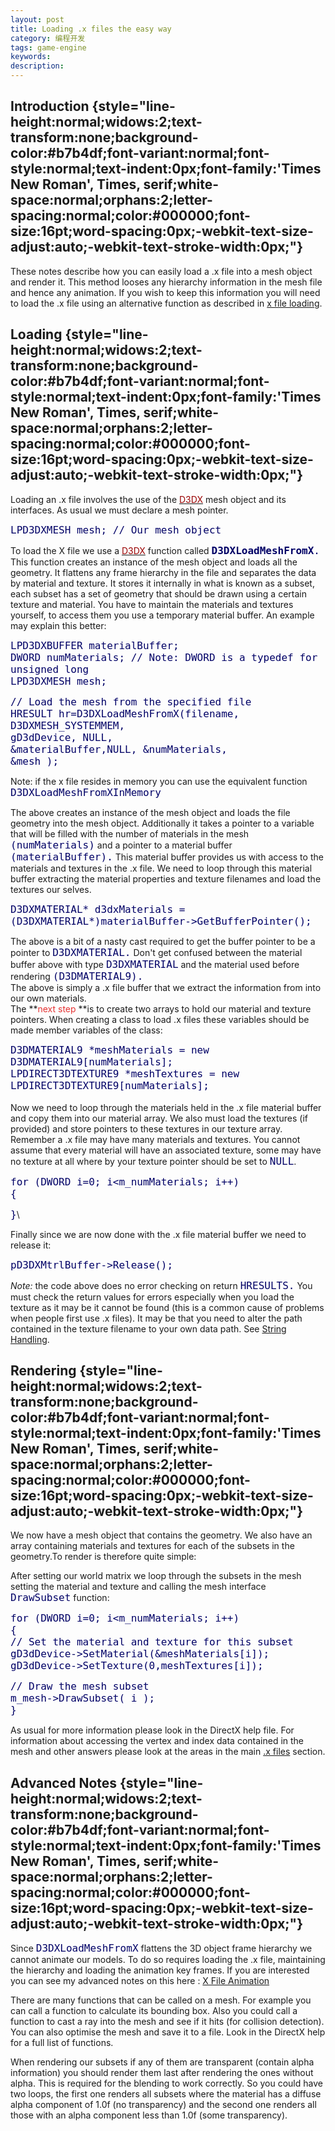 ```yaml
---
layout: post
title: Loading .x files the easy way
category: 编程开发
tags: game-engine
keywords: 
description: 
---
```


<span
style="widows:2;text-transform:none;text-indent:0px;display:inline !important;font:16px 'Times New Roman', Times, serif;white-space:normal;orphans:2;float:none;letter-spacing:normal;color:#000000;word-spacing:0px;-webkit-text-size-adjust:auto;-webkit-text-stroke-width:0px;">
</span>

Introduction {style="line-height:normal;widows:2;text-transform:none;background-color:#b7b4df;font-variant:normal;font-style:normal;text-indent:0px;font-family:'Times New Roman', Times, serif;white-space:normal;orphans:2;letter-spacing:normal;color:#000000;font-size:16pt;word-spacing:0px;-webkit-text-size-adjust:auto;-webkit-text-stroke-width:0px;"}
------------

These notes describe how you can easily load a .x file into a mesh
object and render it. This method looses any hierarchy information in
the mesh file and hence any animation. If you wish to keep this
information you will need to load the .x file using an alternative
function as described in [x file
loading](http://www.toymaker.info/Games/html/load_x_hierarchy.html).

Loading {style="line-height:normal;widows:2;text-transform:none;background-color:#b7b4df;font-variant:normal;font-style:normal;text-indent:0px;font-family:'Times New Roman', Times, serif;white-space:normal;orphans:2;letter-spacing:normal;color:#000000;font-size:16pt;word-spacing:0px;-webkit-text-size-adjust:auto;-webkit-text-stroke-width:0px;"}
-------

Loading an .x file involves the use of the<span
class="Apple-converted-space"> </span>[<span
style="color:#990000;">D3DX</span>](http://www.toymaker.info/Games/html/load_x_simply.html#)<span
class="Apple-converted-space"> </span>mesh object and its interfaces. As
usual we must declare a mesh pointer.

<span class="Code"
style="font-family:Fixedsys, monospace;color:#000066;font-size:12pt;font-weight:normal;">LPD3DXMESH
mesh; // Our mesh object</span>

To load the X file we use a<span
class="Apple-converted-space"> </span>[<span
style="color:#990000;">D3DX</span>](http://www.toymaker.info/Games/html/load_x_simply.html#)<span
class="Apple-converted-space"> </span>function called<span
class="Apple-converted-space"> </span><span class="Code"
style="font-family:Fixedsys, monospace;color:#000066;font-size:12pt;font-weight:normal;">**D3DXLoadMeshFromX**.</span><span
class="Apple-converted-space"> </span>This function creates an instance
of the mesh object and loads all the geometry. It flattens any frame
hierarchy in the file and separates the data by material and texture. It
stores it internally in what is known as a subset, each subset has a set
of geometry that should be drawn using a certain texture and material.
You have to maintain the materials and textures yourself, to access them
you use a temporary material buffer. An example may explain this better:

<span class="Code"
style="font-family:Fixedsys, monospace;color:#000066;font-size:12pt;font-weight:normal;">LPD3DXBUFFER
materialBuffer;\
 DWORD numMaterials;            // Note: DWORD is a typedef for unsigned
long\
 LPD3DXMESH mesh;</span>

<span class="Code"
style="font-family:Fixedsys, monospace;color:#000066;font-size:12pt;font-weight:normal;">//
Load the mesh from the specified file\
 HRESULT hr=D3DXLoadMeshFromX(filename, D3DXMESH\_SYSTEMMEM,<span
class="Apple-converted-space"> </span>\
                              gD3dDevice, NULL,<span
class="Apple-converted-space"> </span>\
                              &materialBuffer,NULL, &numMaterials,<span
class="Apple-converted-space"> </span>\
                              &mesh );</span>

Note: if the x file resides in memory you can use the equivalent
function<span class="Apple-converted-space"> </span><span class="Code"
style="font-family:Fixedsys, monospace;color:#000066;font-size:12pt;font-weight:normal;">D3DXLoadMeshFromXInMemory</span>

The above creates an instance of the mesh object and loads the file
geometry into the mesh object. Additionally it takes a pointer to a
variable that will be filled with the number of materials in the
mesh<span class="Apple-converted-space"> </span><span class="Code"
style="font-family:Fixedsys, monospace;color:#000066;font-size:12pt;font-weight:normal;">(numMaterials)</span><span
class="Apple-converted-space"> </span>and a pointer to a material
buffer<span class="Apple-converted-space"> </span><span class="Code"
style="font-family:Fixedsys, monospace;color:#000066;font-size:12pt;font-weight:normal;">(materialBuffer).</span><span
class="Apple-converted-space"> </span>This material buffer provides us
with access to the materials and textures in the .x file. We need to
loop through this material buffer extracting the material properties and
texture filenames and load the textures our selves.

<span class="Code"
style="font-family:Fixedsys, monospace;color:#000066;font-size:12pt;font-weight:normal;">D3DXMATERIAL\*
d3dxMaterials =
(D3DXMATERIAL\*)materialBuffer-\>GetBufferPointer();</span>

The above is a bit of a nasty cast required to get the buffer pointer to
be a pointer to<span class="Apple-converted-space"> </span><span
class="Code"
style="font-family:Fixedsys, monospace;color:#000066;font-size:12pt;font-weight:normal;">D3DXMATERIAL.</span><span
class="Apple-converted-space"> </span>Don't get confused between the
material buffer above with type<span
class="Apple-converted-space"> </span><span class="Code"
style="font-family:Fixedsys, monospace;color:#000066;font-size:12pt;font-weight:normal;">D3DXMATERIAL</span><span
class="Apple-converted-space"> </span>and the material used before
rendering<span class="Apple-converted-space"> </span><span class="Code"
style="font-family:Fixedsys, monospace;color:#000066;font-size:12pt;font-weight:normal;">(D3DMATERIAL9).\
 </span>The above is simply a .x file buffer that we extract the
information from into our own materials.\
 The **<span style="color:#e53333;">next step </span>**is to create two
arrays to hold our material and texture pointers. When creating a class
to load .x files these variables should be made member variables of the
class:

<span class="Code"
style="font-family:Fixedsys, monospace;color:#000066;font-size:12pt;font-weight:normal;">D3DMATERIAL9 \*meshMaterials
= new D3DMATERIAL9[numMaterials];\
 LPDIRECT3DTEXTURE9 \*meshTextures  = new
LPDIRECT3DTEXTURE9[numMaterials];</span>\
\
 Now we need to loop through the materials held in the .x file material
buffer and copy them into our material array. We also must load the
textures (if provided) and store pointers to these textures in our
texture array. Remember a .x file may have many materials and textures.
You cannot assume that every material will have an associated texture,
some may have no texture at all where by your texture pointer should be
set to<span class="Apple-converted-space"> </span><span class="Code"
style="font-family:Fixedsys, monospace;color:#000066;font-size:12pt;font-weight:normal;">NULL</span>.

<span class="Code"
style="font-family:Fixedsys, monospace;color:#000066;font-size:12pt;font-weight:normal;">for
(DWORD i=0; i\<m\_numMaterials; i++)\
 {</span>

<span class="Code"
style="font-family:Fixedsys, monospace;color:#000066;font-size:12pt;font-weight:normal;">}</span>\
  

Finally since we are now done with the .x file material buffer we need
to release it:

<span class="Code"
style="font-family:Fixedsys, monospace;color:#000066;font-size:12pt;font-weight:normal;">pD3DXMtrlBuffer-\>Release();</span>

*Note:*<span class="Apple-converted-space"> </span>the code above does
no error checking on return<span
class="Apple-converted-space"> </span><span class="Code"
style="font-family:Fixedsys, monospace;color:#000066;font-size:12pt;font-weight:normal;">HRESULTS.</span><span
class="Apple-converted-space"> </span>You must check the return values
for errors especially when you load the texture as it may be it cannot
be found (this is a common cause of problems when people first use .x
files). It may be that you need to alter the path contained in the
texture filename to your own data path. See<span
class="Apple-converted-space"> </span>[String
Handling](http://www.toymaker.info/Games/html/string_handling.html#extractFilename).

Rendering {style="line-height:normal;widows:2;text-transform:none;background-color:#b7b4df;font-variant:normal;font-style:normal;text-indent:0px;font-family:'Times New Roman', Times, serif;white-space:normal;orphans:2;letter-spacing:normal;color:#000000;font-size:16pt;word-spacing:0px;-webkit-text-size-adjust:auto;-webkit-text-stroke-width:0px;"}
---------

We now have a mesh object that contains the geometry. We also have an
array containing materials and textures for each of the subsets in the
geometry.To render is therefore quite simple:

After setting our world matrix we loop through the subsets in the mesh
setting the material and texture and calling the mesh interface<span
class="Apple-converted-space"> </span><span class="Code"
style="font-family:Fixedsys, monospace;color:#000066;font-size:12pt;font-weight:normal;">DrawSubset</span><span
class="Apple-converted-space"> </span>function:

<span class="Code"
style="font-family:Fixedsys, monospace;color:#000066;font-size:12pt;font-weight:normal;">for
(DWORD i=0; i\<m\_numMaterials; i++)\
 {\
    // Set the material and texture for this subset\
   gD3dDevice-\>SetMaterial(&meshMaterials[i]);\
   gD3dDevice-\>SetTexture(0,meshTextures[i]);\
 </span>

<span class="Code"
style="font-family:Fixedsys, monospace;color:#000066;font-size:12pt;font-weight:normal;"> 
// Draw the mesh subset\
   m\_mesh-\>DrawSubset( i );\
 }</span>

As usual for more information please look in the DirectX help file. For
information about accessing the vertex and index data contained in the
mesh and other answers please look at the areas in the main<span
class="Apple-converted-space"> </span>[.x
files](http://www.toymaker.info/Games/html/3d_models.html)<span
class="Apple-converted-space"> </span>section.

Advanced Notes {style="line-height:normal;widows:2;text-transform:none;background-color:#b7b4df;font-variant:normal;font-style:normal;text-indent:0px;font-family:'Times New Roman', Times, serif;white-space:normal;orphans:2;letter-spacing:normal;color:#000000;font-size:16pt;word-spacing:0px;-webkit-text-size-adjust:auto;-webkit-text-stroke-width:0px;"}
--------------

Since<span class="Apple-converted-space"> </span><span class="Code"
style="font-family:Fixedsys, monospace;color:#000066;font-size:12pt;font-weight:normal;">D3DXLoadMeshFromX</span><span
class="Apple-converted-space"> </span>flattens the 3D object frame
hierarchy we cannot animate our models. To do so requires loading the .x
file, maintaining the hierarchy and loading the animation key frames. If
you are interested you can see my advanced notes on this here :<span
class="Apple-converted-space"> </span>[X File
Animation](http://www.toymaker.info/Games/html/load_x_hierarchy.html)

There are many functions that can be called on a mesh. For example you
can call a function to calculate its bounding box. Also you could call a
function to cast a ray into the mesh and see if it hits (for collision
detection). You can also optimise the mesh and save it to a file. Look
in the DirectX help for a full list of functions.

When rendering our subsets if any of them are transparent (contain alpha
information) you should render them last after rendering the ones
without alpha. This is required for the blending to work correctly. So
you could have two loops, the first one renders all subsets where the
material has a diffuse alpha component of 1.0f (no transparency) and the
second one renders all those with an alpha component less than 1.0f
(some transparency).







